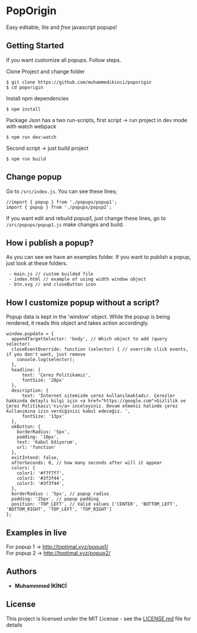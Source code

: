 # PopOrigin

Easy editable, lite and *free* javascript popups!

## Getting Started

If you want customize all popups. Follow steps.

Clone Project and change folder
```shell script
$ git clone https://github.com/muhammedikinci/poporigin
$ cd poporigin
```

Install npm dependencies
```shell script
$ npm install
```

Package Json has a two run-scripts, first script -> run project in dev mode with watch webpack
```shell script
$ npm run dev:watch
```

Second script -> just build project
```shell script
$ npm run build
```

## Change popup

Go to `/src/index.js`. You can see these lines;
```shell script
//import { popup } from './popups/popup1';
import { popup } from './popups/popup2';
```

If you want edit and rebuild popup1, just change these lines, go to `/src/popups/popup1.js` make changes and build.

## How i publish a popup?
As you can see we have an examples folder. If you want to publish a popup, just look at these folders.

```
 - main.js // custom builded file
 - index.html // example of using width window object
 - btn.svg // and closeButton icon
```

## How I customize popup without a script?

Popup data is kept in the 'window' object. While the popup is being rendered, it reads this object and takes action accordingly.
```
window.pupdata = {
  appendTargetSelector: 'body', // Which object to add (query selector)
  closeEventOverride: function (selector) { // override click events, if you don't want, just remove
    console.log(selector);
  },
  headline: {
      text: 'Çerez Politikamız',
      fontSize: '28px'
  },
  description: {
      text: 'İnternet sitemizde çerez kullanılmaktadır. Çerezler hakkında detaylı bilgi için <a href="https://google.com">Gizlilik ve Çerez Politikası\'nı</a> inceleyiniz. Devam etmeniz halinde çerez kullanımına izin verdiğinizi kabul edeceğiz. ',
      fontSize: '13px'
  },
  okButton: {
    borderRadius: '5px',
    padding: '10px',
    text: 'Kabul Ediyorum',
    url: 'function'
  },
  exitIntend: false,
  afterSeconds: 0, // how many seconds after will it appear
  colors: {
    color1: '#f7f7f7',
    color2: '#3f3f44',
    color3: '#3f3f44',
  },
  borderRadius : '5px', // popup radius
  padding: '25px', // popup padding
  position: 'TOP_LEFT', // Valid values ['CENTER', 'BOTTOM_LEFT', 'BOTTOM_RIGHT', 'TOP_LEFT', 'TOP_RIGHT'] 
};
```

## Examples in live

For popup 1 -> http://toptimal.xyz/popup1/<br>
For popup 2 -> http://toptimal.xyz/popup2/

## Authors

* **Muhammmed İKİNCİ**

## License

This project is licensed under the MIT License - see the [LICENSE.md](LICENSE.md) file for details